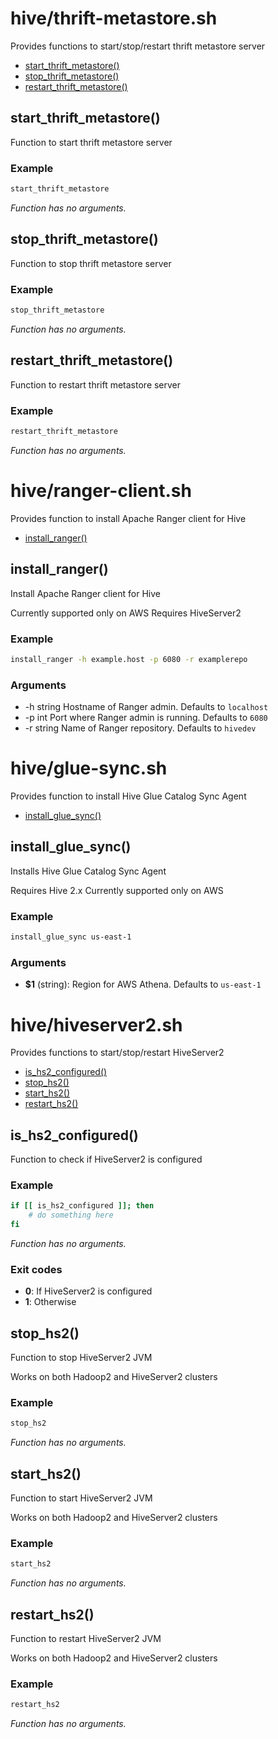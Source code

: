 # hive/thrift-metastore.sh

Provides functions to start/stop/restart thrift metastore server

* [start_thrift_metastore()](#startthriftmetastore)
* [stop_thrift_metastore()](#stopthriftmetastore)
* [restart_thrift_metastore()](#restartthriftmetastore)


## start_thrift_metastore()

Function to start thrift metastore server

### Example

```bash
start_thrift_metastore
```

_Function has no arguments._

## stop_thrift_metastore()

Function to stop thrift metastore server

### Example

```bash
stop_thrift_metastore
```

_Function has no arguments._

## restart_thrift_metastore()

Function to restart thrift metastore server

### Example

```bash
restart_thrift_metastore
```

_Function has no arguments._

# hive/ranger-client.sh

Provides function to install Apache Ranger client for Hive

* [install_ranger()](#installranger)


## install_ranger()

Install Apache Ranger client for Hive

Currently supported only on AWS
Requires HiveServer2

### Example

```bash
install_ranger -h example.host -p 6080 -r examplerepo
```

### Arguments

* -h string Hostname of Ranger admin. Defaults to `localhost`
* -p int Port where Ranger admin is running. Defaults to `6080`
* -r string Name of Ranger repository. Defaults to `hivedev`

# hive/glue-sync.sh

Provides function to install Hive Glue Catalog Sync Agent

* [install_glue_sync()](#installgluesync)


## install_glue_sync()

Installs Hive Glue Catalog Sync Agent

Requires Hive 2.x
Currently supported only on AWS

### Example

```bash
install_glue_sync us-east-1
```

### Arguments

* **$1** (string): Region for AWS Athena. Defaults to `us-east-1`

# hive/hiveserver2.sh

Provides functions to start/stop/restart HiveServer2

* [is_hs2_configured()](#ishs2configured)
* [stop_hs2()](#stophs2)
* [start_hs2()](#starths2)
* [restart_hs2()](#restarths2)


## is_hs2_configured()

Function to check if HiveServer2 is configured

### Example

```bash
if [[ is_hs2_configured ]]; then
    # do something here
fi
```

_Function has no arguments._

### Exit codes

* **0**: If HiveServer2 is configured
* **1**: Otherwise

## stop_hs2()

Function to stop HiveServer2 JVM

Works on both Hadoop2 and HiveServer2 clusters

### Example

```bash
stop_hs2
```

_Function has no arguments._

## start_hs2()

Function to start HiveServer2 JVM

Works on both Hadoop2 and HiveServer2 clusters

### Example

```bash
start_hs2
```

_Function has no arguments._

## restart_hs2()

Function to restart HiveServer2 JVM

Works on both Hadoop2 and HiveServer2 clusters

### Example

```bash
restart_hs2
```

_Function has no arguments._

